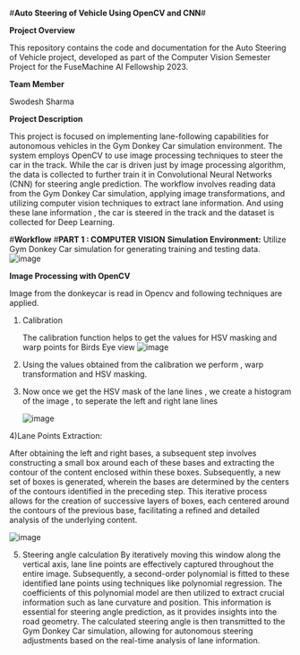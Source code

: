#**Auto Steering of Vehicle Using OpenCV and CNN**#

**Project Overview**

This repository contains the code and documentation for the Auto Steering of Vehicle project, developed as part of the Computer Vision Semester Project for the FuseMachine AI Fellowship 2023.

**Team Member**

Swodesh Sharma

**Project Description**

This project is focused on implementing lane-following capabilities for autonomous vehicles in the Gym Donkey Car simulation environment. The system employs OpenCV to use image processing techniques to steer the car in the track. While the car is driven just by image processing algorithm, the data is collected to further train it in Convolutional Neural Networks (CNN) for steering angle prediction. The workflow involves reading data from the Gym Donkey Car simulation, applying image transformations, and utilizing computer vision techniques to extract lane information. And using these lane information , the car is steered in the track and the dataset is collected for Deep Learning.

#**Workflow**
#**PART 1 : COMPUTER VISION**
**Simulation Environment:**
Utilize Gym Donkey Car simulation for generating training and testing data.
![image](https://github.com/swodesh-2001/Auto-Steering-of-Vehicle-Using-OpenCV-and-CNN/assets/70265297/1fcf24ac-fb8f-4962-9e81-4ceba34a8b8f)

**Image Processing with OpenCV**

Image from the donkeycar is read in Opencv and following techniques are applied.

1) Calibration

   The calibration function helps to get the values for HSV masking and warp points for Birds Eye view
    ![image](https://github.com/swodesh-2001/Auto-Steering-of-Vehicle-Using-OpenCV-and-CNN/assets/70265297/40abe175-bf21-4a2e-9fee-e093d228e233)

2) Using the values obtained from the calibration we perform , warp transformation and HSV masking.
3) Now once we get the HSV mask of the lane lines , we create a histogram of the image , to seperate the left and right lane lines
   
   ![image](https://github.com/swodesh-2001/Auto-Steering-of-Vehicle-Using-OpenCV-and-CNN/assets/70265297/89d3e478-90cd-44e8-88d5-5a8efba90d03)
   
4)Lane Points Extraction:

After obtaining the left and right bases, a subsequent step involves constructing a small box around each of these bases and extracting the contour of the content enclosed within these boxes. Subsequently, a new set of boxes is generated, wherein the bases are determined by the centers of the contours identified in the preceding step. This iterative process allows for the creation of successive layers of boxes, each centered around the contours of the previous base, facilitating a refined and detailed analysis of the underlying content.

![image](https://github.com/swodesh-2001/Auto-Steering-of-Vehicle-Using-OpenCV-and-CNN/assets/70265297/467f3ce7-bd7a-4e72-92fa-0ba4c5e3b9a8)

5) Steering angle calculation
By iteratively moving this window along the vertical axis, lane line points are effectively captured throughout the entire image. Subsequently, a second-order polynomial is fitted to these identified lane points using techniques like polynomial regression. The coefficients of this polynomial model are then utilized to extract crucial information such as lane curvature and position. This information is essential for steering angle prediction, as it provides insights into the road geometry. The calculated steering angle is then transmitted to the Gym Donkey Car simulation, allowing for autonomous steering adjustments based on the real-time analysis of lane information.


